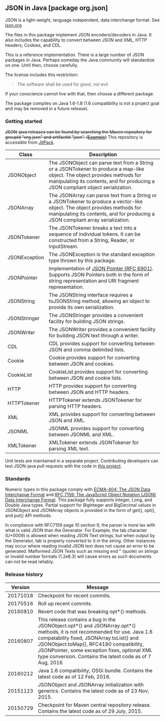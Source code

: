 ## JSON in Java [package org.json]

JSON is a light-weight, language independent, data interchange format.
See [json.org](http://www.JSON.org/)

The files in this package implement JSON encoders/decoders in Java.
It also includes the capability to convert between JSON and XML, HTTP headers, Cookies, and CDL.

This is a reference implementation. There is a large number of JSON packages in Java. Perhaps someday the Java community will standardize on one. Until then, choose carefully.

The license includes this restriction: 
> The software shall be used for good, not evil.

If your conscience cannot live with that, then choose a different package.

The package compiles on Java 1.6-1.8 (1.6 compatibility is not a project goal and may be removed in a future release).

### Getting started
~~JSON-java releases can be found by searching the Maven repository for groupId "org.json" 
and artifactId "json". ([Example](https://search.maven.org/#search%7Cgav%7C1%7Cg%3A%22org.json%22%20AND%20a%3A%22json%22))~~
This repository is accessible from [JitPack](https://jitpack.io/#HoldYourWaffle/JSON-java).

Class | Description
----- | -----------
JSONObject		|	The JSONObject can parse text from a String or a JSONTokener to produce a map-like object. The object provides methods for manipulating its contents, and for producing a JSON compliant object serialization.
JSONArray		|	The JSONArray can parse text from a String or a JSONTokener to produce a vector-like object. The object provides methods for manipulating its contents, and for producing a JSON compliant array serialization.
JSONTokener		|	The JSONTokener breaks a text into a sequence of individual tokens. It can be constructed from a String, Reader, or InputStream.
JSONException	|	The JSONException is the standard exception type thrown by this package.
JSONPointer		|	Implementation of  [JSON Pointer (RFC 6901)](https://tools.ietf.org/html/rfc6901). Supports JSON Pointers both in the form of string representation and URI fragment representation.
JSONString		|	The JSONString interface requires a toJSONString method, allowing an object to provide its own serialization.
JSONStringer	|	The JSONStringer provides a convenient facility for building JSON strings.
JSONWriter		|	The JSONWriter provides a convenient facility for building JSON text through a writer.
CDL				|	CDL provides support for converting between JSON and comma delimited lists.
Cookie			|	Cookie provides support for converting between JSON and cookies.
CookieList		|	CookieList provides support for converting between JSON and cookie lists.
HTTP			|	HTTP provides support for converting between JSON and HTTP headers.
HTTPTokener		|	HTTPTokener extends JSONTokener for parsing HTTP headers.
XML				|	XML provides support for converting between JSON and XML.
JSONML			|	JSONML provides support for converting between JSONML and XML.
XMLTokener		|	XMLTokener extends JSONTokener for parsing XML text.

Unit tests are maintained in a separate project. Contributing developers can test JSON-java pull requests with the code in [this project](https://github.com/stleary/JSON-Java-unit-test).

### Standards
Numeric types in this package comply with [ECMA-404: The JSON Data Interchange Format](http://www.ecma-international.org/publications/files/ECMA-ST/ECMA-404.pdf) and [RFC 7159: The JavaScript Object Notation (JSON) Data Interchange Format](https://tools.ietf.org/html/rfc7159#section-6). 
This package fully supports Integer, Long, and Double Java types. Partial support for BigInteger and BigDecimal values in JSONObject and JSONArray objects is provided in the form of get(), opt(), and put() API methods.

In compliance with RFC7159 page 10 section 9, the parser is more lax with what is valid JSON than the Generator. For Example, the tab character (U+0009) is allowed when reading JSON Text strings, but when output by the Generator, tab is properly converted to \t in the string. Other instances may occur where reading invalid JSON text does not cause an error to be generated. Malformed JSON Texts such as missing end " (quote) on strings or invalid number formats (1.2e6.3) will cause errors as such documents can not be read reliably.

### Release history
Version  | Message
---------|--------
20171018	|	Checkpoint for recent commits.
20170516	|	Roll up recent commits.
20160810	|	Revert code that was breaking opt*() methods.
20160807	|	This release contains a bug in the JSONObject.opt*() and JSONArray.opt*() methods, it is not recommended for use. Java 1.6 compatability fixed, JSONArray.toList() and JSONObject.toMap(), RFC4180 compatibility, JSONPointer, some exception fixes, optional XML type conversion. Contains the latest code as of 7 Aug, 2016
20160212	|	Java 1.6 compatibility, OSGi bundle. Contains the latest code as of 12 Feb, 2016.
20151123	|	JSONObject and JSONArray initialization with generics. Contains the latest code as of 23 Nov, 2015.
20150729	|	Checkpoint for Maven central repository release. Contains the latest code as of 29 July, 2015. 
